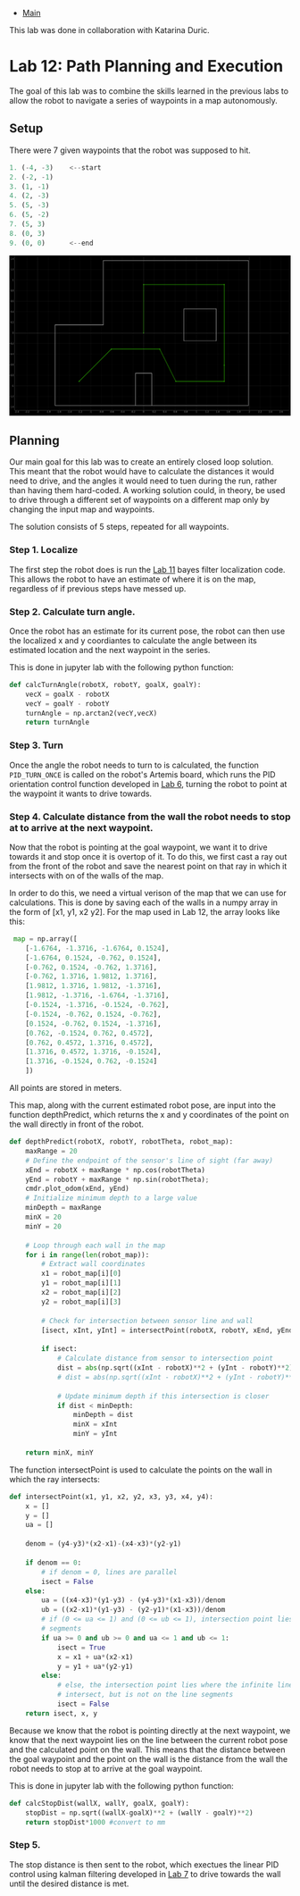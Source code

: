 * [Main](index.md)

This lab was done in collaboration with Katarina Duric.

# Lab 12: Path Planning and Execution

The goal of this lab was to combine the skills learned in the previous labs to allow the robot to navigate a series of waypoints in a map autonomously.

## Setup

There were 7 given waypoints that the robot was supposed to hit.
```python
1. (-4, -3)    <--start
2. (-2, -1)
3. (1, -1)
4. (2, -3)
5. (5, -3)
6. (5, -2)
7. (5, 3)
8. (0, 3)
9. (0, 0)      <--end
```

![Path](lab_12_figs/Trajectory.png)

## Planning

Our main goal for this lab was to create an entirely closed loop solution. This meant that the robot would have to calculate the distances it would need to drive, and the angles it would need to tuen during the run, rather than having them hard-coded. A working solution could, in theory, be used to drive through a different set of waypoints on a different map only by changing the input map and waypoints.

The solution consists of 5 steps, repeated for all waypoints.

### Step 1. Localize

The first step the robot does is run the [Lab 11](lab11.md) bayes filter localization code. This allows the robot to have an estimate of where it is on the map, regardless of if previous steps have messed up.

### Step 2. Calculate turn angle.

Once the robot has an estimate for its current pose, the robot can then use the localized x and y coordiantes to calculate the angle between its estimated location and the next waypoint in the series. 

This is done in jupyter lab with the following python function:
```python
def calcTurnAngle(robotX, robotY, goalX, goalY):
    vecX = goalX - robotX
    vecY = goalY - robotY
    turnAngle = np.arctan2(vecY,vecX)
    return turnAngle
```
### Step 3. Turn
Once the angle the robot needs to turn to is calculated, the function `PID_TURN_ONCE` is called on the robot's Artemis board, which runs the PID orientation control function developed in [Lab 6](lab6.md), turning the robot to point at the waypoint it wants to drive towards.


### Step 4. Calculate distance from the wall the robot needs to stop at to arrive at the next waypoint.

Now that the robot is pointing at the goal waypoint, we want it to drive towards it and stop once it is overtop of it. To do this, we first cast a ray out from the front of the robot and save the nearest point on that ray in which it intersects with on of the walls of the map. 

In order to do this, we need a virtual verison of the map that we can use for calculations. This is done by saving each of the walls in a numpy array in the form of [x1, y1, x2 y2]. For the map used in Lab 12, the array looks like this:
```python
 map = np.array([
    [-1.6764, -1.3716, -1.6764, 0.1524], 
    [-1.6764, 0.1524, -0.762, 0.1524], 
    [-0.762, 0.1524, -0.762, 1.3716], 
    [-0.762, 1.3716, 1.9812, 1.3716], 
    [1.9812, 1.3716, 1.9812, -1.3716], 
    [1.9812, -1.3716, -1.6764, -1.3716], 
    [-0.1524, -1.3716, -0.1524, -0.762], 
    [-0.1524, -0.762, 0.1524, -0.762], 
    [0.1524, -0.762, 0.1524, -1.3716], 
    [0.762, -0.1524, 0.762, 0.4572], 
    [0.762, 0.4572, 1.3716, 0.4572], 
    [1.3716, 0.4572, 1.3716, -0.1524], 
    [1.3716, -0.1524, 0.762, -0.1524]
    ])
 ```
All points are stored in meters.

This map, along with the current estimated robot pose, are input into the function depthPredict, which returns the x and y coordinates of the point on the wall directly in front of the robot.
```python
def depthPredict(robotX, robotY, robotTheta, robot_map):
    maxRange = 20
    # Define the endpoint of the sensor's line of sight (far away)
    xEnd = robotX + maxRange * np.cos(robotTheta)
    yEnd = robotY + maxRange * np.sin(robotTheta);
    cmdr.plot_odom(xEnd, yEnd) 
    # Initialize minimum depth to a large value
    minDepth = maxRange
    minX = 20
    minY = 20

    # Loop through each wall in the map
    for i in range(len(robot_map)):
        # Extract wall coordinates
        x1 = robot_map[i][0]
        y1 = robot_map[i][1]
        x2 = robot_map[i][2]
        y2 = robot_map[i][3]

        # Check for intersection between sensor line and wall
        [isect, xInt, yInt] = intersectPoint(robotX, robotY, xEnd, yEnd, x1, y1, x2, y2)

        if isect:
            # Calculate distance from sensor to intersection point
            dist = abs(np.sqrt((xInt - robotX)**2 + (yInt - robotY)**2))
            # dist = abs(np.sqrt((xInt - robotX)**2 + (yInt - robotY)**2) * np.cos(robotTheta));

            # Update minimum depth if this intersection is closer
            if dist < minDepth:
                minDepth = dist
                minX = xInt
                minY = yInt

    return minX, minY
```

The function intersectPoint is used to calculate the points on the wall in which the ray intersects:
```python
def intersectPoint(x1, y1, x2, y2, x3, y3, x4, y4):
    x = []
    y = []
    ua = []
    
    denom = (y4-y3)*(x2-x1)-(x4-x3)*(y2-y1)
    
    if denom == 0:
        # if denom = 0, lines are parallel
        isect = False
    else:
        ua = ((x4-x3)*(y1-y3) - (y4-y3)*(x1-x3))/denom
        ub = ((x2-x1)*(y1-y3) - (y2-y1)*(x1-x3))/denom
        # if (0 <= ua <= 1) and (0 <= ub <= 1), intersection point lies on line
        # segments
        if ua >= 0 and ub >= 0 and ua <= 1 and ub <= 1:
            isect = True
            x = x1 + ua*(x2-x1)
            y = y1 + ua*(y2-y1)
        else:
            # else, the intersection point lies where the infinite lines
            # intersect, but is not on the line segments
            isect = False
    return isect, x, y
```

Because we know that the robot is pointing directly at the next waypoint, we know that the next waypoint lies on the line between the current robot pose and the calculated point on the wall. This means that the distance between the goal waypoint and the point on the wall is the distance from the wall the robot needs to stop at to arrive at the goal waypoint.

This is done in jupyter lab with the following python function:

```python
def calcStopDist(wallX, wallY, goalX, goalY):
    stopDist = np.sqrt((wallX-goalX)**2 + (wallY - goalY)**2)
    return stopDist*1000 #convert to mm
```
### Step 5.
The stop distance is then sent to the robot, which exectues the linear PID control using kalman filtering developed in [Lab 7](lab7.md) to drive towards the wall until the desired distance is met.